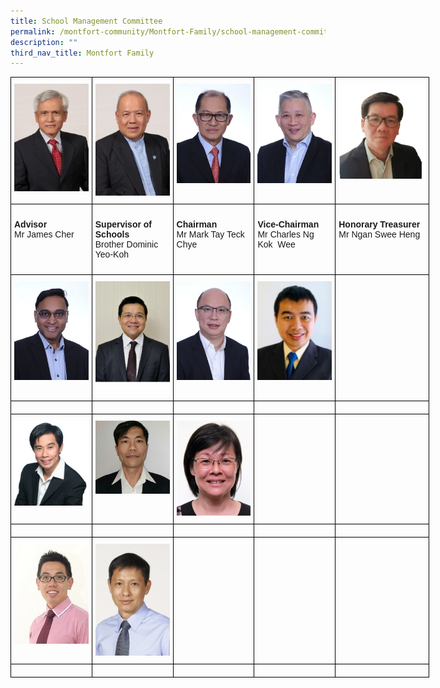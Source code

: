 ```yaml
---
title: School Management Committee
permalink: /montfort-community/Montfort-Family/school-management-committee
description: ""
third_nav_title: Montfort Family
---
```

<style type="text/css">
.tg  {border-collapse:collapse;border-spacing:0;margin:0px auto;}
.tg td{border-color:black;border-style:solid;border-width:1px;font-family:Arial, sans-serif;font-size:14px;
  overflow:hidden;padding:10px 5px;word-break:normal;}
.tg th{border-color:black;border-style:solid;border-width:1px;font-family:Arial, sans-serif;font-size:14px;
  font-weight:normal;overflow:hidden;padding:10px 5px;word-break:normal;}
.tg .tg-0lax{text-align:left;vertical-align:top}
</style>
<table class="tg" style="undefined;table-layout: fixed; width: 670px">
<colgroup>
<col style="width: 130px">
<col style="width: 130px">
<col style="width: 130px">
<col style="width: 130px">
<col style="width: 150px">
</colgroup>
<tbody>
  <tr>
    <td class="tg-0lax"><img src="/images/smc1.jpeg"></td>
    <td class="tg-0lax"><img src="/images/smc2.jpeg"></td>
    <td class="tg-0lax"><img src="/images/smc3.jpeg"></td>
    <td class="tg-0lax"><img src="/images/smc4.jpeg"></td>
    <td class="tg-0lax"><img src="/images/smc5.png"></td>
  </tr>
  <tr>
    <td class="tg-0lax"><p><strong>Advisor</strong><br />Mr James Cher</p></td>
    <td class="tg-0lax"><p><strong>Supervisor of Schools</strong><br />Brother Dominic Yeo-Koh</p></td>
    <td class="tg-0lax"><p><strong>Chairman</strong><br />Mr&nbsp;Mark Tay Teck Chye</p></td>
    <td class="tg-0lax"><p><strong>Vice-Chairman</strong><br />Mr Charles Ng Kok&nbsp; Wee</p></td>
    <td class="tg-0lax"><p><strong>Honorary Treasurer</strong><br />Mr Ngan Swee Heng</p></td>
  </tr>
  <tr>
    <td class="tg-0lax"><img src="/images/smc6.jpeg"></td>
    <td class="tg-0lax"><img src="/images/smc7.jpeg"></td>
    <td class="tg-0lax"><img src="/images/smc8.jpeg"></td>
    <td class="tg-0lax"><img src="/images/smc9.jpeg"></td>
    <td class="tg-0lax"></td>
  </tr>
  <tr>
    <td class="tg-0lax"></td>
    <td class="tg-0lax"></td>
    <td class="tg-0lax"></td>
    <td class="tg-0lax"></td>
    <td class="tg-0lax"></td>
  </tr>
	<tr>
    <td class="tg-0lax"><img src="/images/smc10.jpeg"></td>
    <td class="tg-0lax"><img src="/images/smc11.jpeg"></td>
    <td class="tg-0lax"><img src="/images/smc12.jpeg"></td>
    <td class="tg-0lax"></td>
    <td class="tg-0lax"></td>
  </tr>
  <tr>
    <td class="tg-0lax"></td>
    <td class="tg-0lax"></td>
    <td class="tg-0lax"></td>
    <td class="tg-0lax"></td>
    <td class="tg-0lax"></td>
  </tr>
	<tr>
    <td class="tg-0lax"><img src="/images/smc13.jpeg"></td>
    <td class="tg-0lax"><img src="/images/smc14.jpeg"></td>
    <td class="tg-0lax"></td>
    <td class="tg-0lax"></td>
    <td class="tg-0lax"></td>
  </tr>
  <tr>
    <td class="tg-0lax"></td>
    <td class="tg-0lax"></td>
    <td class="tg-0lax"></td>
    <td class="tg-0lax"></td>
    <td class="tg-0lax"></td>
  </tr>
</tbody>
</table>